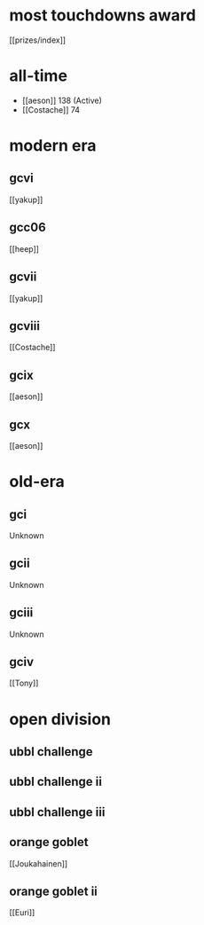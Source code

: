 # most touchdowns award

[[prizes/index]]

# all-time

* [[aeson]] 138 (Active)
* [[Costache]] 74

# modern era

## gcvi

[[yakup]]

## gcc06

[[heep]]

## gcvii

[[yakup]]

## gcviii

[[Costache]]

## gcix

[[aeson]]

## gcx

[[aeson]]

# old-era

## gci

Unknown

## gcii

Unknown

## gciii

Unknown

## gciv

[[Tony]]

# open division

## ubbl challenge

## ubbl challenge ii

## ubbl challenge iii

## orange goblet

[[Joukahainen]]

## orange goblet ii

[[Euri]]

